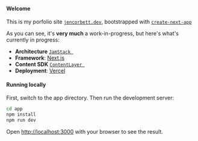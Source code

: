 #### Welcome

This is my porfolio site [`jencorbett.dev`](https://jencorbett.dev), bootstrapped with [`create-next-app`](https://github.com/vercel/next.js/tree/canary/packages/create-next-app)

As you can see, it's **very much** a work-in-progress, but here's what's currently in progress:

- **Architecture** [`JamStack `](https://jamstack.org/)
- **Framework**: [Next.js](https://nextjs.org/)
- **Content SDK** [`ContentLayer `](https://jamstack.org/)
- **Deployment**: [Vercel](https://vercel.com)

#### Running locally

First, switch to the app directory.
Then run the development server:

```bash
cd app
npm install
npm run dev
```

Open [http://localhost:3000](http://localhost:3000) with your browser to see the result.
